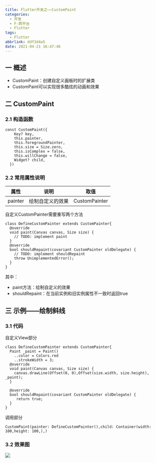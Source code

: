 ```yaml
---
title: Flutter开发之——CustomPaint
categories:
  - 开发
  - F-跨平台
  - Flutter
tags:
  - Flutter
abbrlink: ddf3d4a5
date: 2021-04-21 16:47:46
---
```

## 一  概述

* CustomPaint：创建自定义画板时的扩展类
* CustomPaint可以实现很多酷炫的动画和效果

<!--more-->

## 二 CustomPaint

### 2.1 构造函数

```
const CustomPaint({
    Key? key,
    this.painter,
    this.foregroundPainter,
    this.size = Size.zero,
    this.isComplex = false,
    this.willChange = false,
    Widget? child,
  })
```

### 2.2 常用属性说明

|  属性   |       说明       |     取值      |
| :-----: | :--------------: | :-----------: |
| painter | 绘制自定义的效果 | CustomPainter |

自定义CustomPainter需要重写两个方法

```
class DefineCustomPainter extends CustomPainter{
  @override
  void paint(Canvas canvas, Size size) {
    // TODO: implement paint
  }
  @override
  bool shouldRepaint(covariant CustomPainter oldDelegate) {
    // TODO: implement shouldRepaint
    throw UnimplementedError();
  }
}
```

其中：

* paint方法：绘制自定义的效果
* shouldRepaint：在当前实例和旧实例属性不一致时返回true

## 三 示例——绘制斜线

### 3.1 代码

自定义View部分

```
class DefineCustomPainter extends CustomPainter{
  Paint _paint = Paint()
    ..color = Colors.red
    ..strokeWidth = 3;
  @override
  void paint(Canvas canvas, Size size) {
    canvas.drawLine(Offset(0, 0),Offset(size.width, size.height), _paint);
  }

  @override
  bool shouldRepaint(covariant CustomPainter oldDelegate) {
     return true;
  }
}
```

调用部分

```
CustomPaint(painter: DefineCustomPainter(),child: Container(width: 100,height: 100,),)
```

### 3.2 效果图
![][1]



[1]:https://cdn.staticaly.com/gh/PGzxc/CDN/master/blog-flutter/flutter-customPaint-sample.png